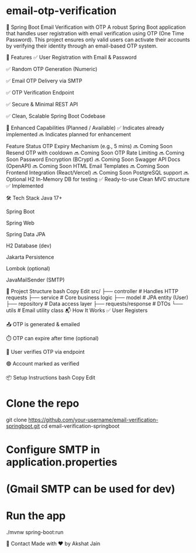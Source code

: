 # email-otp-verification
📧 Spring Boot Email Verification with OTP
A robust Spring Boot application that handles user registration with email verification using OTP (One Time Password). This project ensures only valid users can activate their accounts by verifying their identity through an email-based OTP system.

🚀 Features
✅ User Registration with Email & Password

✅ Random OTP Generation (Numeric)

✅ Email OTP Delivery via SMTP

✅ OTP Verification Endpoint

✅ Secure & Minimal REST API

✅ Clean, Scalable Spring Boot Codebase

🧠 Enhanced Capabilities (Planned / Available)
✅ Indicates already implemented
🔜 Indicates planned for enhancement

Feature	Status
OTP Expiry Mechanism (e.g., 5 mins)	🔜 Coming Soon
Resend OTP with cooldown	🔜 Coming Soon
OTP Rate Limiting	🔜 Coming Soon
Password Encryption (BCrypt)	🔜 Coming Soon
Swagger API Docs (OpenAPI)	🔜 Coming Soon
HTML Email Templates	🔜 Coming Soon
Frontend Integration (React/Vercel)	🔜 Coming Soon
PostgreSQL support	🔜 Optional
H2 In-Memory DB for testing	✅ Ready-to-use
Clean MVC structure	✅ Implemented

🛠️ Tech Stack
Java 17+

Spring Boot

Spring Web

Spring Data JPA

H2 Database (dev)

Jakarta Persistence

Lombok (optional)

JavaMailSender (SMTP)

📂 Project Structure
bash
Copy
Edit
src/
├── controller        # Handles HTTP requests
├── service           # Core business logic
├── model             # JPA entity (User)
├── repository        # Data access layer
├── requests/response # DTOs
└── utils             # Email utility class
📬 How It Works
✅ User Registers

📤 OTP is generated & emailed

⏱️ OTP can expire after time (optional)

🔐 User verifies OTP via endpoint

🟢 Account marked as verified

📦 Setup Instructions
bash
Copy
Edit
# Clone the repo
git clone https://github.com/your-username/email-verification-springboot.git
cd email-verification-springboot

# Configure SMTP in application.properties
# (Gmail SMTP can be used for dev)

# Run the app
./mvnw spring-boot:run

📧 Contact
Made with ❤️ by Akshat Jain
